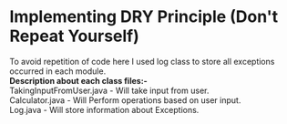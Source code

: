 # Implementing DRY Principle (Don't Repeat Yourself)
To avoid repetition of code here I used log class to store all exceptions occurred in each module.<br/>
**Description about each class files:-** <br/>
TakingInputFromUser.java - Will take input from user. <br/>
Calculator.java - Will Perform operations based on user input. <br/>
Log.java - Will store information about Exceptions.

